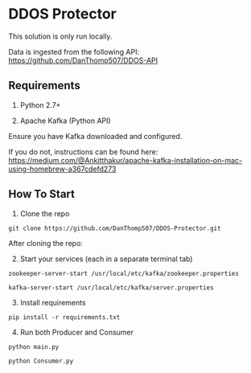 # DDOS Protector

This solution is only run locally.

Data is ingested from the following API: <https://github.com/DanThomp507/DDOS-API>

## Requirements

1. Python 2.7+

2. Apache Kafka (Python API)

Ensure you have Kafka downloaded and configured.  

If you do not, instructions can be found here: <https://medium.com/@Ankitthakur/apache-kafka-installation-on-mac-using-homebrew-a367cdefd273>

## How To Start

1. Clone the repo

``` git clone https://github.com/DanThomp507/DDOS-Protector.git ```

After cloning the repo:

2. Start your services (each in a separate terminal tab)

``` zookeeper-server-start /usr/local/etc/kafka/zookeeper.properties ```

``` kafka-server-start /usr/local/etc/kafka/server.properties ```

3. Install requirements

``` pip install -r requirements.txt ```

4. Run both Producer and Consumer

``` python main.py ```

``` python Consumer.py ```
